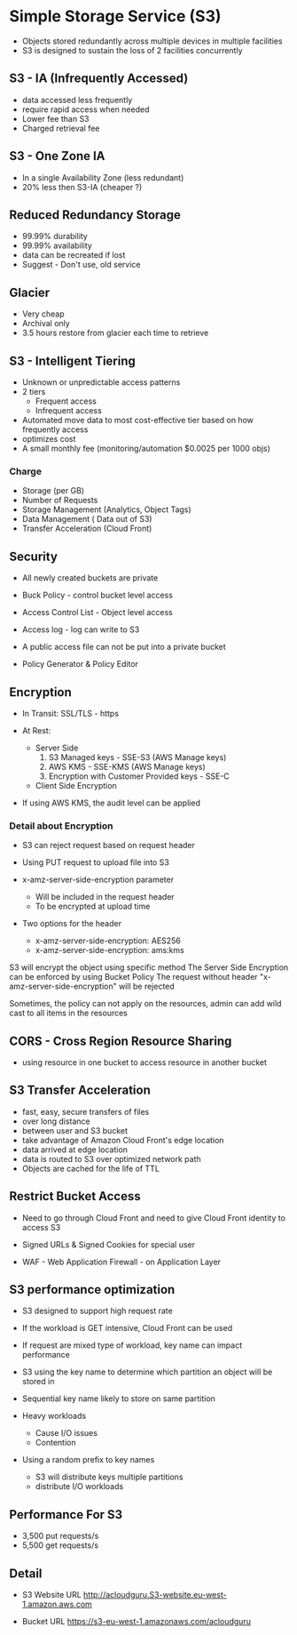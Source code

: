 # Simple Storage Service (S3)

* Objects stored redundantly across multiple devices in multiple facilities
* S3 is designed to sustain the loss of 2 facilities concurrently

## S3 - IA (Infrequently Accessed)
* data accessed less frequently
* require rapid access when needed
* Lower fee than S3
* Charged retrieval fee

## S3 - One Zone IA
* In a single Availability Zone (less redundant)
* 20% less then S3-IA (cheaper ?)

## Reduced Redundancy Storage
* 99.99% durability
* 99.99% availability
* data can be recreated if lost
* Suggest - Don't use, old service

## Glacier
* Very cheap
* Archival only
* 3.5 hours restore from glacier each time to retrieve

## S3 - Intelligent Tiering
* Unknown or unpredictable access patterns
* 2 tiers 
    - Frequent access
    - Infrequent access
* Automated move data to most cost-effective tier based on how frequently access
* optimizes cost
* A small monthly fee (monitoring/automation $0.0025 per 1000 objs)

### Charge 
* Storage (per GB)
* Number of Requests 
* Storage Management (Analytics, Object Tags)
* Data Management ( Data out of S3)
* Transfer Acceleration (Cloud Front)

## Security 
* All newly created buckets are private
* Buck Policy - control bucket level access
* Access Control List - Object level access
* Access log - log can write to S3

* A public access file can not be put into a private bucket

* Policy Generator & Policy Editor

## Encryption
* In Transit: SSL/TLS - https
* At Rest:
    - Server Side
        1. S3 Managed keys - SSE-S3 (AWS Manage keys)
        2. AWS KMS - SSE-KMS (AWS Manage keys)
        3. Encryption with Customer Provided keys - SSE-C
    - Client Side Encryption

* If using AWS KMS, the audit level can be applied

### Detail about Encryption
* S3 can reject request based on request header
* Using PUT request to upload file into S3 

* x-amz-server-side-encryption parameter
    - Will be included in the request header
    - To be encrypted at upload time

* Two options for the header
    - x-amz-server-side-encryption: AES256
    - x-amz-server-side-encryption: ams:kms

S3 will encrypt the object using specific method
The Server Side Encryption can be enforced by using Bucket Policy
The request without header "x-amz-server-side-encryption" will be rejected

Sometimes, the policy can not apply on the resources, admin can add wild cast to all items in the resources

## CORS - Cross Region Resource Sharing
* using resource in one bucket to access resource in another bucket

## S3 Transfer Acceleration
* fast, easy, secure transfers of files
* over long distance
* between user and S3 bucket
* take advantage of Amazon Cloud Front's edge location
* data arrived at edge location 
* data is routed to S3 over optimized network path
* Objects are cached for the life of TTL

## Restrict Bucket Access
* Need to go through Cloud Front and need to give Cloud Front identity to access S3

* Signed URLs & Signed Cookies for special user
* WAF - Web Application Firewall - on Application Layer

## S3 performance optimization
* S3 designed to support high request rate

* If the workload is GET intensive, Cloud Front can be used
* If request are mixed type of workload, key name can impact performance

* S3 using the key name to determine which partition an object will be stored in
* Sequential key name likely to store on same partition

* Heavy workloads 
    - Cause I/O issues 
    - Contention
* Using a random prefix to key names
    - S3 will distribute keys multiple partitions
    - distribute I/O workloads

## Performance For S3
* 3,500 put requests/s
* 5,500 get requests/s

## Detail 
* S3 Website URL
    http://acloudguru.S3-website.eu-west-1.amazon.aws.com

* Bucket URL
    https://s3-eu-west-1.amazonaws.com/acloudguru


